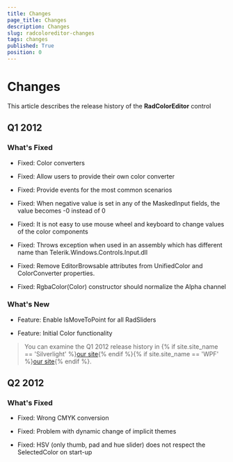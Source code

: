 ```yaml
---
title: Changes
page_title: Changes
description: Changes
slug: radcoloreditor-changes
tags: changes
published: True
position: 0
---
```


# Changes



This article describes the release history of the __RadColorEditor__ control

## Q1 2012

### What's Fixed

* Fixed: Color converters

* Fixed: Allow users to provide their own color converter

* Fixed: Provide events for the most common scenarios

* Fixed: When negative value is set in any of the MaskedInput fields, the value becomes -0 instead of 0

* Fixed:  It is not easy to use mouse wheel and keyboard to change values of the color components

* Fixed: Throws exception when used in an assembly which has different name than Telerik.Windows.Controls.Input.dll

* Fixed: Remove EditorBrowsable attributes from UnifiedColor and ColorConverter properties.

* Fixed: RgbaColor(Color) constructor should normalize the Alpha channel

### What's New

* Feature: Enable IsMoveToPoint for all RadSliders

* Feature: Initial Color functionality

>You can examine the Q1 2012 release history in {% if site.site_name == 'Silverlight' %}[our site](http://www.telerik.com/products/silverlight/whats-new/release_notes/q1-2012-version-2012-1-215-271395503.aspx){% endif %}{% if site.site_name == 'WPF' %}[our site](http://www.telerik.com/products/wpf/whats-new/release-history/q1-2012-version-2012-1-215-1506305735.aspx){% endif %}.
			  

## Q2 2012

### What's Fixed

* Fixed: Wrong CMYK conversion

* Fixed: Problem with dynamic change of implicit themes

* Fixed: HSV (only thumb, pad and hue slider) does not respect the SelectedColor on start-up
